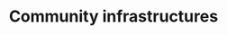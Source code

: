 ---
title: Community infrastructures
longTitle: 'Community infrastructures'
tags:
- gccommon
narrowerTerm:
- "[[Infrastructures]]"
relatedTerm:
- "[[Community development]]"
---